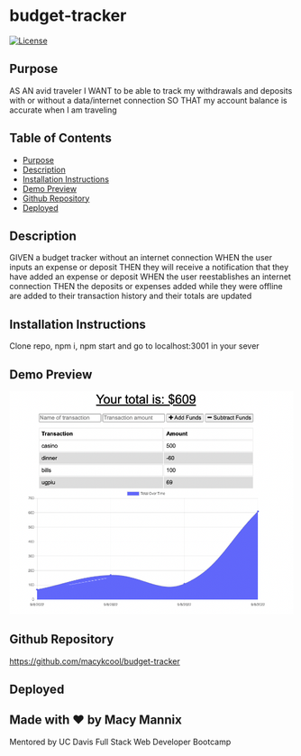 # budget-tracker

[![License](https://img.shields.io/badge/License-Apache_2.0-blue.svg)](https://opensource.org/licenses/Apache-2.0)

## Purpose
AS AN avid traveler
I WANT to be able to track my withdrawals and deposits with or without a data/internet connection
SO THAT my account balance is accurate when I am traveling 

## Table of Contents
- [Purpose](#purpose) 
- [Description](#description) 
- [Installation Instructions](#installation-instructions)
- [Demo Preview](#demo-preview)
- [Github Repository](#github-repository)
- [Deployed](#deployed)

## Description
GIVEN a budget tracker without an internet connection
WHEN the user inputs an expense or deposit
THEN they will receive a notification that they have added an expense or deposit
WHEN the user reestablishes an internet connection
THEN the deposits or expenses added while they were offline are added to their transaction history and their totals are updated

## Installation Instructions  
Clone repo, npm i, npm start and go to localhost:3001 in your sever
 
## Demo Preview
![tracker demo](./gif/tracker.png)

## Github Repository
https://github.com/macykcool/budget-tracker

## Deployed


## Made with ❤️️ by Macy Mannix
Mentored by UC Davis Full Stack Web Developer Bootcamp